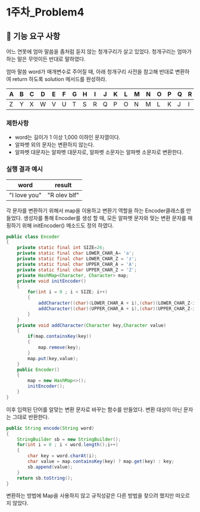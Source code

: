 # 1주차_Problem4

## 🚀 기능 요구 사항

어느 연못에 엄마 말씀을 좀처럼 듣지 않는 청개구리가 살고 있었다. 청개구리는 엄마가 하는 말은 무엇이든 반대로 말하였다.

엄마 말씀 word가 매개변수로 주어질 때, 아래 청개구리 사전을 참고해 반대로 변환하여 return 하도록 solution 메서드를 완성하라.

| A | B | C | D | E | F | G | H | I | J | K | L | M | N | O | P | Q | R | S | T | U | V | W | X | Y | Z |
| --- | --- | --- | --- | --- | --- | --- | --- | --- | --- | --- | --- | --- | --- | --- | --- | --- | --- | --- | --- | --- | --- | --- | --- | --- | --- |
| Z | Y | X | W | V | U | T | S | R | Q | P | O | N | M | L | K | J | I | H | G | F | E | D | C | B | A |

### 제한사항

- word는 길이가 1 이상 1,000 이하인 문자열이다.
- 알파벳 외의 문자는 변환하지 않는다.
- 알파벳 대문자는 알파벳 대문자로, 알파벳 소문자는 알파벳 소문자로 변환한다.

### 실행 결과 예시

| word | result |
| --- | --- |
| "I love you" | "R olev blf" |

각 문자를 변환하기 위해서 map을 이용하고 변환기 역할을 하는 Encoder클래스를 만들었다. 생성자를 통해 Encoder를 생성 할 때, 모든 알파벳 문자와 맞는 변환 문자를 매핑하기 위해 initEncoder() 메소드도 정의 하였다.

```java
public class Encoder
{
    private static final int SIZE=26;
    private static final char LOWER_CHAR_A= 'a';
    private static final char LOWER_CHAR_Z = 'z';
    private static final char UPPER_CHAR_A = 'A';
    private static final char UPPER_CHAR_Z = 'Z';
    private HashMap<Character, Character> map;
    private void initEncoder()
    {
        for(int i = 0 ; i < SIZE; i++)
        {
            addCharacter((char)(LOWER_CHAR_A + i),(char)(LOWER_CHAR_Z-i));
            addCharacter((char)(UPPER_CHAR_A + i),(char)(UPPER_CHAR_Z-i));
        }
    }
    private void addCharacter(Character key,Character value)
    {
        if(map.containsKey(key))
        {
            map.remove(key);
        }
        map.put(key,value);
    }
    public Encoder()
    {
        map = new HashMap<>();
        initEncoder();
    }
}
```

이후 입력된 단어를 알맞는 변환 문자로 바꾸는 함수를 만들었다. 변환 대상이 아닌 문자는 그대로 반환한다.

```java
public String encode(String word)
{
    StringBuilder sb = new StringBuilder();
    for(int i = 0 ; i < word.length();i++)
    {
        char key = word.charAt(i);
        char value = map.containsKey(key) ? map.get(key) : key;
        sb.append(value);
    }
    return sb.toString();
}
```

변환하는 방법에 Map을 사용하지 않고 규칙성같은 다른 방법을 찾으려 했지만 떠오르지 않았다.